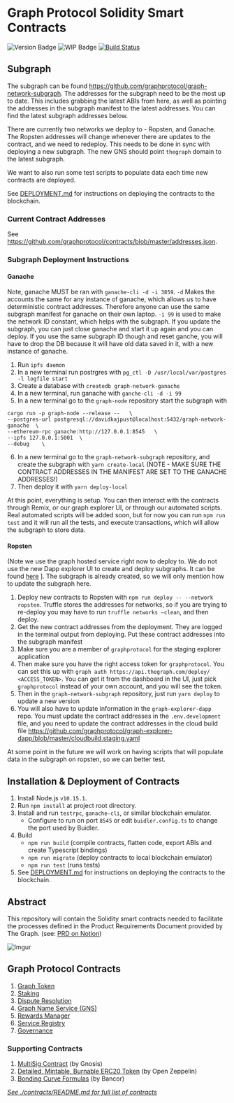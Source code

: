 # Graph Protocol Solidity Smart Contracts

![Version Badge](https://img.shields.io/badge/version-1.0.0-lightgrey.svg)
![WIP Badge](https://img.shields.io/badge/status-POC-blue.svg)
[![Build Status](https://travis-ci.com/graphprotocol/contracts.svg?token=wbxCaTb68vuvzoN4HDgt&branch=master)](https://travis-ci.com/graphprotocol/contracts)

## Subgraph

The subgraph can be found https://github.com/graphprotocol/graph-network-subgraph. The addresses
for the subgraph need to be the most up to date. This includes grabbing the latest ABIs from here,
as well as pointing the addresses in the subgraph manifest to the latest addresses. You can find
the latest subgraph addresses below.

There are currently two networks we deploy to - Ropsten, and Ganache. The Ropsten addresses will
change whenever there are updates to the contract, and we need to redeploy. This needs to be
done in sync with deploying a new subgraph. The new GNS should point `thegraph` domain to the
latest subgraph.

We want to also run some test scripts to populate data each time new contracts are deployed.

See [DEPLOYMENT.md](./DEPLOYMENT.md) for instructions on deploying the contracts to the blockchain.

### Current Contract Addresses

See https://github.com/graphprotocol/contracts/blob/master/addresses.json.

### Subgraph Deployment Instructions

#### Ganache

Note, ganache MUST be ran with `ganache-cli -d -i 3859`. `-d` Makes the accounts the same for any
instance of ganache, which allows us to have deterministic contract addresses. Therefore anyone can
use the same subgraph manifest for ganache on their own laptop. `-i 99` is used to make the
network ID constant, which helps with the subgraph. If you update the subgraph, you can just
close ganache and start it up again and you can deploy. If you use the same subgraph ID though and
reset ganche, you will have to drop the DB because it will have old data saved in it, with a new
instance of ganache.

1. Run `ipfs daemon`
2. In a new terminal run postrgres with `pg_ctl -D /usr/local/var/postgres -l logfile start`
3. Create a database with `createdb graph-network-ganache`
4. In a new terminal, run ganache with `ganche-cli -d -i 99`
5. In a new terminal go to the `graph-node` repository start the subgraph with

```
cargo run -p graph-node --release --   \
--postgres-url postgresql://davidkajpust@localhost:5432/graph-network-ganache  \
--ethereum-rpc ganache:http://127.0.0.1:8545   \
--ipfs 127.0.0.1:5001  \
--debug    \
```

6. In a new terminal go to the `graph-network-subgraph` repository, and create the subgraph with
   `yarn create-local` (NOTE - MAKE SURE THE CONTRACT ADDRESSES IN THE MANIFEST ARE SET TO THE
   GANACHE ADDRESSES!)
7. Then deploy it with `yarn deploy-local`

At this point, everything is setup. You can then interact with the contracts through Remix, or
our graph explorer UI, or through our automated scripts. Real automated scripts will be added soon,
but for now you can run `npm run test` and it will run all the tests, and execute transactions,
which will allow the subgraph to store data.

#### Ropsten

(Note we use the graph hosted service right now to deploy to. We do not use the new Dapp explorer UI
to create and deploy subgraphs. It can be found [here](https://staging.thegraph.com/explorer/subgraph/graphprotocol/explorer-dapp)
]. The subgraph is already created, so we will only mention how to update the subgraph here.

1. Deploy new contracts to Ropsten with `npm run deploy -- --network ropsten`. Truffle stores the
   addresses for networks, so if you are trying to re-deploy you may have to run
   `truffle networks —clean`, and then deploy.
2. Get the new contract addresses from the deployment. They are logged in the terminal output from
   deploying. Put these contract addresses into the subgraph manifest
3. Make sure you are a member of `graphprotocol` for the staging explorer application
4. Then make sure you have the right access token for `graphprotocol`. You can set this up with
   `graph auth https://api.thegraph.com/deploy/ <ACCESS_TOKEN>`. You can get it from the dashboard in the
   UI, just pick `graphprotocol` instead of your own account, and you will see the token.
5. Then in the `graph-network-subgraph` repository, just run `yarn deploy` to update a new version
6. You will also have to update information in the `graph-explorer-dapp` repo. You must update
   the contract addresses in the `.env.development` file, and you need to update the contract addresses
   in the cloud build file
   https://github.com/graphprotocol/graph-explorer-dapp/blob/master/cloudbuild.staging.yaml

At some point in the future we will work on having scripts that will populate data in the subgraph
on ropsten, so we can better test.

## Installation &amp; Deployment of Contracts

1. Install Node.js `v10.15.1`.
2. Run `npm install` at project root directory.
3. Install and run `testrpc`, `ganache-cli`, or similar blockchain emulator.
   - Configure to run on port `8545` or edit `buidler.config.ts` to change the port used by Buidler.
4. Build
   - `npm run build` (compile contracts, flatten code, export ABIs and create Typescript bindings)
   - `npm run migrate` (deploy contracts to local blockchain emulator)
   - `npm run test` (runs tests)
5. See [DEPLOYMENT.md](./DEPLOYMENT.md) for instructions on deploying the contracts to the blockchain.

## Abstract

This repository will contain the Solidity smart contracts needed to facilitate the processes defined in the Product Requirements Document provided by The Graph.
(see: [PRD on Notion](https://www.notion.so/Hybrid-POC-Smart-Contracts-18646757d3644f73bf9fdfb2e98b93eb))

![Imgur](https://i.imgur.com/9uwiie1.png)

## Graph Protocol Contracts

1. [Graph Token](./contracts/GraphToken.sol)
2. [Staking](./contracts/Staking.sol)
3. [Dispute Resolution](./contracts/DisputeManager.sol)
4. [Graph Name Service (GNS)](./contracts/GNS.sol)
5. [Rewards Manager](./contracts/RewardsManager.sol)
6. [Service Registry](./contracts/ServiceRegistry.sol)
7. [Governance](./contracts/Governed.sol)

### Supporting Contracts

1. [MultiSig Contract](./contracts/MultiSigWallet.sol) (by Gnosis)
2. [Detailed, Mintable, Burnable ERC20 Token](./contracts/openzeppelin/) (by Open Zeppelin)
3. [Bonding Curve Formulas](./contracts/bancor/) (by Bancor)

_[See ./contracts/README.md for full list of contracts](./contracts/)_

